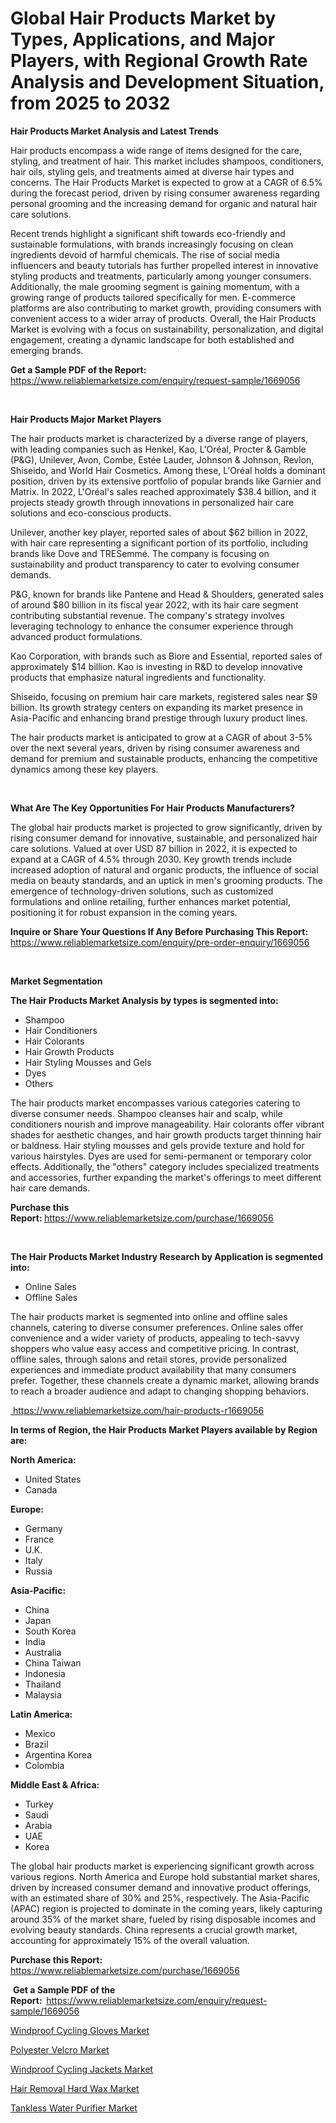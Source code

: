 <p><h1>Global Hair Products Market by Types, Applications, and Major Players, with Regional Growth Rate Analysis and Development Situation, from 2025 to 2032</h1></p><p><strong>Hair Products Market Analysis and Latest Trends</strong></p>
<p><p>Hair products encompass a wide range of items designed for the care, styling, and treatment of hair. This market includes shampoos, conditioners, hair oils, styling gels, and treatments aimed at diverse hair types and concerns. The Hair Products Market is expected to grow at a CAGR of 6.5% during the forecast period, driven by rising consumer awareness regarding personal grooming and the increasing demand for organic and natural hair care solutions. </p><p>Recent trends highlight a significant shift towards eco-friendly and sustainable formulations, with brands increasingly focusing on clean ingredients devoid of harmful chemicals. The rise of social media influencers and beauty tutorials has further propelled interest in innovative styling products and treatments, particularly among younger consumers. Additionally, the male grooming segment is gaining momentum, with a growing range of products tailored specifically for men. E-commerce platforms are also contributing to market growth, providing consumers with convenient access to a wider array of products. Overall, the Hair Products Market is evolving with a focus on sustainability, personalization, and digital engagement, creating a dynamic landscape for both established and emerging brands.</p></p>
<p><strong>Get a Sample PDF of the Report:&nbsp;</strong> <a href="https://www.reliablemarketsize.com/enquiry/request-sample/1669056?utm_campaign=1845&utm_medium=2&utm_source=Github&utm_content=ia&utm_term=05042025&utm_id=hair-products">https://www.reliablemarketsize.com/enquiry/request-sample/1669056</a></p>
<p>&nbsp;</p>
<p><strong>Hair Products Major Market Players</strong></p>
<p><p>The hair products market is characterized by a diverse range of players, with leading companies such as Henkel, Kao, L'Oréal, Procter & Gamble (P&G), Unilever, Avon, Combe, Estée Lauder, Johnson & Johnson, Revlon, Shiseido, and World Hair Cosmetics. Among these, L'Oréal holds a dominant position, driven by its extensive portfolio of popular brands like Garnier and Matrix. In 2022, L'Oréal's sales reached approximately $38.4 billion, and it projects steady growth through innovations in personalized hair care solutions and eco-conscious products.</p><p>Unilever, another key player, reported sales of about $62 billion in 2022, with hair care representing a significant portion of its portfolio, including brands like Dove and TRESemmé. The company is focusing on sustainability and product transparency to cater to evolving consumer demands.</p><p>P&G, known for brands like Pantene and Head & Shoulders, generated sales of around $80 billion in its fiscal year 2022, with its hair care segment contributing substantial revenue. The company's strategy involves leveraging technology to enhance the consumer experience through advanced product formulations.</p><p>Kao Corporation, with brands such as Biore and Essential, reported sales of approximately $14 billion. Kao is investing in R&D to develop innovative products that emphasize natural ingredients and functionality.</p><p>Shiseido, focusing on premium hair care markets, registered sales near $9 billion. Its growth strategy centers on expanding its market presence in Asia-Pacific and enhancing brand prestige through luxury product lines.</p><p>The hair products market is anticipated to grow at a CAGR of about 3-5% over the next several years, driven by rising consumer awareness and demand for premium and sustainable products, enhancing the competitive dynamics among these key players.</p></p>
<p>&nbsp;</p>
<p><strong>What Are The Key Opportunities For Hair Products Manufacturers?</strong></p>
<p><p>The global hair products market is projected to grow significantly, driven by rising consumer demand for innovative, sustainable, and personalized hair care solutions. Valued at over USD 87 billion in 2022, it is expected to expand at a CAGR of 4.5% through 2030. Key growth trends include increased adoption of natural and organic products, the influence of social media on beauty standards, and an uptick in men's grooming products. The emergence of technology-driven solutions, such as customized formulations and online retailing, further enhances market potential, positioning it for robust expansion in the coming years.</p></p>
<p><strong>Inquire or Share Your Questions If Any Before Purchasing This Report:</strong> <a href="https://www.reliablemarketsize.com/enquiry/pre-order-enquiry/1669056?utm_campaign=1845&utm_medium=2&utm_source=Github&utm_content=ia&utm_term=05042025&utm_id=hair-products">https://www.reliablemarketsize.com/enquiry/pre-order-enquiry/1669056</a></p>
<p>&nbsp;</p>
<p><strong>Market Segmentation</strong></p>
<p><strong>The Hair Products Market Analysis by types is segmented into:</strong></p>
<p><ul><li>Shampoo</li><li>Hair Conditioners</li><li>Hair Colorants</li><li>Hair Growth Products</li><li>Hair Styling Mousses and Gels</li><li>Dyes</li><li>Others</li></ul></p>
<p><p>The hair products market encompasses various categories catering to diverse consumer needs. Shampoo cleanses hair and scalp, while conditioners nourish and improve manageability. Hair colorants offer vibrant shades for aesthetic changes, and hair growth products target thinning hair or baldness. Hair styling mousses and gels provide texture and hold for various hairstyles. Dyes are used for semi-permanent or temporary color effects. Additionally, the "others" category includes specialized treatments and accessories, further expanding the market's offerings to meet different hair care demands.</p></p>
<p><strong>Purchase this Report:&nbsp;</strong><a href="https://www.reliablemarketsize.com/purchase/1669056?utm_campaign=1845&utm_medium=2&utm_source=Github&utm_content=ia&utm_term=05042025&utm_id=hair-products">https://www.reliablemarketsize.com/purchase/1669056</a></p>
<p>&nbsp;</p>
<p><strong>The Hair Products Market Industry Research by Application is segmented into:</strong></p>
<p><ul><li>Online Sales</li><li>Offline Sales</li></ul></p>
<p><p>The hair products market is segmented into online and offline sales channels, catering to diverse consumer preferences. Online sales offer convenience and a wider variety of products, appealing to tech-savvy shoppers who value easy access and competitive pricing. In contrast, offline sales, through salons and retail stores, provide personalized experiences and immediate product availability that many consumers prefer. Together, these channels create a dynamic market, allowing brands to reach a broader audience and adapt to changing shopping behaviors.</p></p>
<p><a href="https://www.reliablemarketsize.com/hair-products-r1669056?utm_campaign=1845&utm_medium=2&utm_source=Github&utm_content=ia&utm_term=05042025&utm_id=hair-products">&nbsp;https://www.reliablemarketsize.com/hair-products-r1669056</a></p>
<p><strong>In terms of Region, the Hair Products Market Players available by Region are:</strong></p>
<p>
    <p> <strong> North America: </strong>
        <ul>
            <li>United States</li>
            <li>Canada</li>
        </ul>
        </p> 
    <p> <strong> Europe: </strong>
        <ul>
            <li>Germany</li>
            <li>France</li>
            <li>U.K.</li>
            <li>Italy</li>
            <li>Russia</li>
        </ul>
        </p> 
    <p> <strong> Asia-Pacific: </strong>
        <ul>
            <li>China</li>
            <li>Japan</li>
            <li>South Korea</li>
            <li>India</li>
            <li>Australia</li>
            <li>China Taiwan</li>
            <li>Indonesia</li>
            <li>Thailand</li>
            <li>Malaysia</li>
        </ul>
        </p> 
    <p> <strong> Latin America: </strong>
        <ul>
            <li>Mexico</li>
            <li>Brazil</li>
            <li>Argentina Korea</li>
            <li>Colombia</li>
        </ul>
        </p> 
    <p> <strong> Middle East & Africa: </strong>
        <ul>
            <li>Turkey</li>
            <li>Saudi</li>
            <li>Arabia</li>
            <li>UAE</li>
            <li>Korea</li>
        </ul>
    </p>
    </p>
<p><p>The global hair products market is experiencing significant growth across various regions. North America and Europe hold substantial market shares, driven by increased consumer demand and innovative product offerings, with an estimated share of 30% and 25%, respectively. The Asia-Pacific (APAC) region is projected to dominate in the coming years, likely capturing around 35% of the market share, fueled by rising disposable incomes and evolving beauty standards. China represents a crucial growth market, accounting for approximately 15% of the overall valuation.</p></p>
<p><strong>Purchase this Report: </strong><a href="https://www.reliablemarketsize.com/purchase/1669056?utm_campaign=1845&utm_medium=2&utm_source=Github&utm_content=ia&utm_term=05042025&utm_id=hair-products">https://www.reliablemarketsize.com/purchase/1669056</a></p>
<p>&nbsp;<strong>Get a Sample PDF of the Report:&nbsp;&nbsp;</strong><a href="https://www.reliablemarketsize.com/enquiry/request-sample/1669056?utm_campaign=1845&utm_medium=2&utm_source=Github&utm_content=ia&utm_term=05042025&utm_id=hair-products">https://www.reliablemarketsize.com/enquiry/request-sample/1669056</a></p>
<p><strong></strong></p>
<p><p><a href="https://github.com/papnider/Market-Research-Report-List-1/blob/main/windproof-cycling-gloves-market.md?utm_campaign=1845&utm_medium=2&utm_source=Github&utm_content=ia&utm_term=05042025&utm_id=hair-products">Windproof Cycling Gloves Market</a></p><p><a href="https://github.com/suebabuhai/Market-Research-Report-List-1/blob/main/polyester-velcro-market.md?utm_campaign=1845&utm_medium=2&utm_source=Github&utm_content=ia&utm_term=05042025&utm_id=hair-products">Polyester Velcro Market</a></p><p><a href="https://github.com/foustzelmsdv/Market-Research-Report-List-1/blob/main/windproof-cycling-jackets-market.md?utm_campaign=1845&utm_medium=2&utm_source=Github&utm_content=ia&utm_term=05042025&utm_id=hair-products">Windproof Cycling Jackets Market</a></p><p><a href="https://github.com/nyanikumchu/Market-Research-Report-List-1/blob/main/hair-removal-hard-wax-market.md?utm_campaign=1845&utm_medium=2&utm_source=Github&utm_content=ia&utm_term=05042025&utm_id=hair-products">Hair Removal Hard Wax Market</a></p><p><a href="https://github.com/dagnewopus/Market-Research-Report-List-1/blob/main/tankless-water-purifier-market.md?utm_campaign=1845&utm_medium=2&utm_source=Github&utm_content=ia&utm_term=05042025&utm_id=hair-products">Tankless Water Purifier Market</a></p></p>